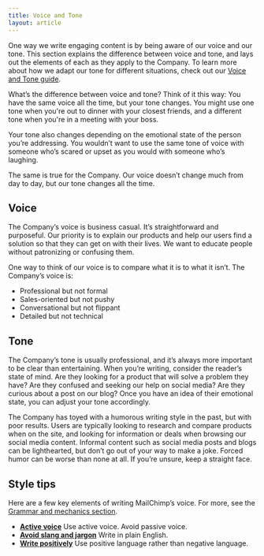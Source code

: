```yaml
---
title: Voice and Tone
layout: article
---
```


One way we write engaging content is by being aware of our voice and our tone. This section explains the difference between voice and tone, and lays out the elements of each as they apply to the Company. To learn more about how we adapt our tone for different situations, check out our [Voice and Tone guide](http://voiceandtone.com/).

What’s the difference between voice and tone? Think of it this way: You have the same voice all the time, but your tone changes. You might use one tone when you're out to dinner with your closest friends, and a different tone when you're in a meeting with your boss.

Your tone also changes depending on the emotional state of the person you’re addressing. You wouldn’t want to use the same tone of voice with someone who’s scared or upset as you would with someone who’s laughing.

The same is true for the Company. Our voice doesn’t change much from day to day, but our tone changes all the time.

## Voice

The Company’s voice is business casual. It’s straightforward and purposeful. Our priority is to explain our products and help our users find a solution so that they can get on with their lives. We want to educate people without patronizing or confusing them.

One way to think of our voice is to compare what it is to what it isn’t. The Company’s voice is:

* Professional but not formal
* Sales-oriented but not pushy
* Conversational but not flippant
* Detailed but not technical

## Tone

The Company’s tone is usually professional, and it’s always more important to be clear than entertaining. When you’re writing, consider the reader’s state of mind. Are they looking for a product that will solve a problem they have? Are they confused and seeking our help on social media? Are they curious about a post on our blog? Once you have an idea of their emotional state, you can adjust your tone accordingly.

The Company has toyed with a humorous writing style in the past, but with poor results. Users are typically looking to research and compare products when on the site, and looking for information or deals when browsing our social media content. Informal content such as social media posts and blogs can be lighthearted, but don’t go out of your way to make a joke. Forced humor can be worse than none at all. If you’re unsure, keep a straight face.

## Style tips

Here are a few key elements of writing MailChimp’s voice. For more, see the [Grammar and mechanics section](/04-grammar-and-mechanics.html.md).

* [**Active voice**](/04-grammar-and-mechanics.html.md/#header-3-active-voice) Use active voice. Avoid passive voice.
* [**Avoid slang and jargon**](/04-grammar-and-mechanics.html.md/#header-3-slang-and-jargon) Write in plain English.
* [**Write positively**](/04-grammar-and-mechanics.html.md/#header-3-write-positively) Use positive language rather than negative language.
